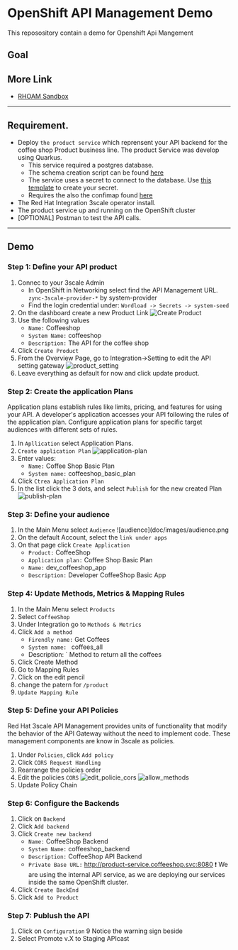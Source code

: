 # OpenShift API Management Demo

This reposository contain a demo for Openshift Api Mangement 

## Goal


## More Link

  * [RHOAM Sandbox]((https://developers.redhat.com/developer-sandbox/activities/share-java--applications-openshift-api-management) )

----
## Requirement.

* Deploy `the product service` which reprensent your API backend for the coffee shop Product business line. The product Service was develop using Quarkus.
  * This service required a postgres database.
  * The schema creation script can be found [here](dbscripts/product-schema/createInsertProduct.sql)
  * The service uses a secret to connect to the database. Use [this template](manifest/postgresdb-secret-template.yaml)  to create your secret.
  * Requires the also the confimap found [here](manifest/productservice-cm.yaml)
* The Red Hat Integration 3scale operator install.
* The product service up and running on the OpenShift cluster
* [OPTIONAL] Postman to test the API calls.

----
## Demo

### Step 1: Define your API product

1. Connec to your 3scale Admin
    * In OpenShift in Networking select find the API Management URL. `zync-3scale-provider-*` by system-provider
    * Find the login credential under: `Wordload -> Secrets -> system-seed`
1. On the dashboard create a new Product Link
    ![Create Product](doc/images/create_product.png)
1. Use the following values
    * `Name:` Coffeeshop
    * `System Name:` coffeeshop
    * `Description:` The API for the coffee shop
1. Click `Create Product`
1. From the Overview Page, go to Integration->Setting to edit the API setting gateway
    ![product_setting](doc/images/product-setting.png)
1. Leave everything as default for now and click update product.

### Step 2: Create the application Plans

Application plans establish rules like limits, pricing, and features for using your API. A developer's application accesses your API following the rules of the application plan. Configure application plans for specific target audiences with different sets of rules.

1. In `Apllication` select Application Plans.
1. `Create application Plan`
    ![application-plan](doc/images/application-plan.png)
1. Enter values:
    * `Name:` Coffee Shop Basic Plan
    * `System name:` coffeeshop_basic_plan
1. Click `Ctrea Application Plan`
1. In the list click the 3 dots, and select `Publish` for the new created Plan
    ![publish-plan](doc/images/publish-plan.png)

### Step 3: Define your audience

1. In the Main Menu select `Audience`
    ![audience](doc/images/audience.png
1. On the default Account, select the `link under apps`
1. On that page click `Create Application`
    * `Product:` CoffeeShop
    * `Application plan:` Coffee Shop Basic Plan
    * `Name:` dev_coffeeshop_app
    * `Description:` Developer CoffeeShop Basic App

### Step 4: Update Methods, Metrics & Mapping Rules

1. In the Main Menu select `Products`
1. Select `CoffeeShop`
1. Under Integration go to `Methods & Metrics`
1. Click `Add a method`
    * `Firendly name:` Get Coffees
    * `System name: ` coffees_all
    * Description: ` Method to return all the coffees
1. Click Create Method
1. Go to Mapping Rules
1. Click on the edit pencil
1. change the patern for `/product`
1. `Update Mapping Rule`

### Step 5: Define your API Policies

Red Hat 3scale API Management provides units of functionality that modify the behavior of the API Gateway without the need to implement code. These management components are know in 3scale as policies.

1. Under `Policies`, click `Add policy`
1. Click `CORS Request Handling` 
1. Rearrange the policies order
1. Edit the policies `CORS`
    ![edit_policie_cors](doc/images/edit_policies_cors.png)
    ![allow_methods](doc/images/allow_methods.png)
1. Update Policy Chain

### Step 6: Configure the Backends

1. Click on `Backend`
1. Click `Add backend`
1. Click `Create new backend`
    * `Name:` CoffeeShop Backend
    * `System Name:` coffeeshop_backend
    * `Description:` CoffeeShop API Backend
    * `Private Base URL:` http://product-service.coffeeshop.svc:8080
    :exclamation: We are using the internal API service, as we are deploying our services inside the same OpenShift cluster.
1. Click `Create BackEnd`
1. Click `Add to Product`

### Step 7: Publush the API

1. Click on `Configuration` 9 Notice the warning sign beside
1. Select Promote v.X to Staging APIcast

